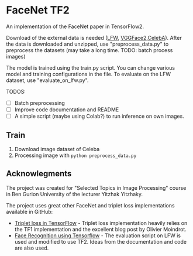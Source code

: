
# FaceNet TF2
An implementation of the FaceNet paper in TensorFlow2.

Download of the external data is needed ([LFW](http://vis-www.cs.umass.edu/lfw/), [VGGFace2](http://www.robots.ox.ac.uk/~vgg/data/vgg_face2/),[CelebA](http://mmlab.ie.cuhk.edu.hk/projects/CelebA.html)).
After the data is downloaded and unzipped, use "preprocess_data.py" to preprocess the datasets (may take a long time. TODO: batch process images)

The model is trained using the train.py script. You can change various model and training configurations in the file.
To evaluate on the LFW dataset, use "evaluate_on_lfw.py". 

TODOS:

 - [ ] Batch preprocessing
 - [ ] Improve code documentation and README
 - [ ] A simple script (maybe using Colab?) to run inference on own images.

## Train

1. Download image dataset of Celeba
2. Processing image with `python preprocess_data.py`

## Acknowlegments
The project was created for "Selected Topics in Image Processing" course in Ben Gurion University of the lecturer Yitzhak Yitzhaky.

The project uses great other FaceNet and triplet loss implementations available in GitHub:

 - [Triplet loss in TensorFlow](https://github.com/omoindrot/tensorflow-triplet-loss)  - Triplet loss implementation heavily relies on the TF1 implementation and the excellent blog post by Olivier Moindrot.
 - [Face Recognition using Tensorflow](https://github.com/davidsandberg/facenet) - The evaluation script on LFW is used and modified to use TF2. Ideas from the documentation and code are also used.